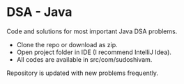 # DSA - Java
Code and solutions for most important Java DSA problems.
- Clone the repo or download as zip.
- Open project folder in IDE (I recommend IntelliJ Idea).
- All codes are available in src/com/sudoshivam.

Repository is updated with new problems frequently. 
